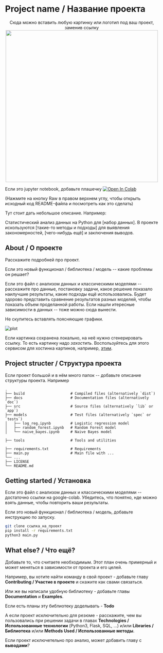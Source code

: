 # Project name / Название проекта

<p align="center">
  Сюда можно вставить любую картинку или логотип под ваш проект, заменив ссылку
  <img src="https://rebrainme.com/main-page/images/rebrain-logo.svg" width="500">
</p>

Если это jupyter notebook, добавьте плашечку 
 [![Open In Colab](https://colab.research.google.com/assets/colab-badge.svg)](https://colab.research.google.com/github/googlecolab/colabtools/blob/master/notebooks/colab-github-demo.ipynb)

(Нажмите на кнопку Raw в правом верхнем углу, чтобы открыть исходный код README-файла и посмотреть как это сделать)

Тут стоит дать небольшое описание. Например:

Статистический анализ данных на Python для [набор данных]. В проекте искользуются [такие-то методы и подходы] для выявления закономерностей, [чего-нибудь ещё] и заключения выводов.

## About / О проекте

Расскажите подробней про проект. 

Если это новый функционал / библиотека / модель -- какие проблемы он решает? 

Если это файл с анализом данных и классическими моделями -- расскажите про данные, постановку задачи, какое решение показало наилучшие результаты, какие подходы ещё использовались. 
Будет здорово представить сравнение результатов разных моделей, чтобы показать объем проделанной работы. Если нашли итересные зависимости в данных -- тоже можно сюда вынести.

Не скупитесь вставлять поясняющие графики.

![plot](https://matplotlib.org/stable/_images/sphx_glr_tricontourf_001_2_00x.png)

Если картинка сохранена локально, на неё нужно сгенерировать ссылку. То есть картинку надо _захостить_. Воспользуйтесь для этого сервисом для хостинка картинов, например, [этим](https://imgbox.com/).

## Project structer / Структура проекта

Если проект большой и в нём много папок -- добавьте описание структуры проекта. 
Например

    .
    ├── build                     # Compiled files (alternatively `dist`)
    ├── docs                      # Documentation files (alternatively `doc`)
    ├── src                       # Source files (alternatively `lib` or `app`)
    ├── models                    # Test files (alternatively `spec` or `tests`)
    │   ├── log_reg.ipynb         # Logistic regression model
    │   ├── random_forest.ipynb   # Random Forest model
    │   └── naive_bayes.ipynb     # Naive Bayes model
    
    ├── tools                     # Tools and utilities
    
    ├── requirements.txt          # Requirements 
    ├── main.py                   # Main file with ...
    └── ...
    ├── LICENSE
    └── README.md

## Getting started / Установка

Если это файл с анализом данных и классическими моделями -- достаточно ссылки на google-colab. Убедитесь, что понятно, нде можно взять данные, чтобы повторить ваши результаты.

Если это новый функционал / библиотека / модель, добавьте инструкцию по запуску.

```bash
git clone ссылка_на_проект
pip install -r requirements.txt
python3 main.py
```


## What else? / Что ещё?

Добавьте то, что считаете необходимым.
Этот план очень примерный и может меняться в зависимости от проекта и его целей.

Например, вы хотите найти команду в свой проект - добавьте главу 
**Contributing / Участие в проекте** и скажите как свами связаться.

Или же вы написали удобную библиотеку - добавьте главы **Documentation** и **Examples**.

Если есть планы эту библиотеку доделывать - **Todo**

А если проект исключительно для резюме - расскажите, чем вы пользовались при решении задачи в главах **Technologies / Использованные технологии** (Python3, Flask, SQL, ...)  и/или **Libraries / Библиотека** и/или  **Methods Used / Использованные методы**.

Если проект исключетельно про анализ, может добавить главу с **выводами**?
